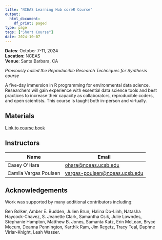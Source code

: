 ```yaml
---
title: "NCEAS Learning Hub coreR Course"
output:
  html_document:
    df_print: paged
type: page
tags: ["Short Course"]
date: 2024-10-07
---
```


__Dates__: October 7-11, 2024<br>
__Location__: NCEAS <br>
__Venue__: Santa Barbara, CA

*Previously called the Reproducible Research Techniques for Synthesis course*

A five-day immersion in R programming for environmental data science. Researchers will gain experience with essential data science tools and best practices to increase their capacity as collaborators, reproducible coders, and open scientists. This course is taught both in-person and virtually.

## Materials

[Link to course book](https://learning.nceas.ucsb.edu/2024-10-coreR/)


## Instructors

|Name         | Email              |
|-------------|--------------------|
|Casey O'Hara | ohara@nceas.ucsb.edu|
|Camila Vargas Poulsen | vargas-poulsen@nceas.ucsb.edu |

## Acknowledgements

Work was supported by many additional contributors including:

Ben Bolker, Amber E. Budden, Julien Brun, Halina Do-Linh, Natasha Haycock-Chavez, S. Jeanette Clark, Samantha Csik, Julie Lowndes, Stephanie Hampton, Matthew B. Jones, Samanta Katz, Erin McLean, Bryce Mecum, Deanna Pennington, Karthik Ram, Jim Regetz, Tracy Teal, Daphne Virlar-Knight, Leah Wasser.
